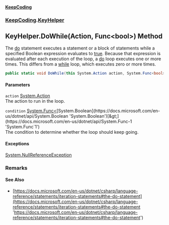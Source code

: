 #### [KeepCoding](index.md 'index')
### [KeepCoding](KeepCoding.md 'KeepCoding').[KeyHelper](KeyHelper.md 'KeepCoding.KeyHelper')
## KeyHelper.DoWhile(Action, Func&lt;bool&gt;) Method
The [do](https://docs.microsoft.com/en-us/dotnet/csharp/language-reference/keywords/do 'https://docs.microsoft.com/en-us/dotnet/csharp/language-reference/keywords/do') statement executes a statement or a block of statements while a specified Boolean expression evaluates to [true](https://docs.microsoft.com/en-us/dotnet/csharp/language-reference/builtin-types/bool 'https://docs.microsoft.com/en-us/dotnet/csharp/language-reference/builtin-types/bool'). Because that expression is evaluated after each execution of the loop, a [do](https://docs.microsoft.com/en-us/dotnet/csharp/language-reference/keywords/do 'https://docs.microsoft.com/en-us/dotnet/csharp/language-reference/keywords/do') loop executes one or more times. This differs from a [while](https://docs.microsoft.com/en-us/dotnet/csharp/language-reference/keywords/while 'https://docs.microsoft.com/en-us/dotnet/csharp/language-reference/keywords/while') loop, which executes zero or more times.  
```csharp
public static void DoWhile(this System.Action action, System.Func<bool> condition);
```
#### Parameters
<a name='KeepCoding.KeyHelper.DoWhile(System.Action.System.Func.bool.).action'></a>
`action` [System.Action](https://docs.microsoft.com/en-us/dotnet/api/System.Action 'System.Action')  
The action to run in the loop.
  
<a name='KeepCoding.KeyHelper.DoWhile(System.Action.System.Func.bool.).condition'></a>
`condition` [System.Func&lt;](https://docs.microsoft.com/en-us/dotnet/api/System.Func-1 'System.Func`1')[System.Boolean](https://docs.microsoft.com/en-us/dotnet/api/System.Boolean 'System.Boolean')[&gt;](https://docs.microsoft.com/en-us/dotnet/api/System.Func-1 'System.Func`1')  
The condition to determine whether the loop should keep going.
  
#### Exceptions
[System.NullReferenceException](https://docs.microsoft.com/en-us/dotnet/api/System.NullReferenceException 'System.NullReferenceException')  
### Remarks
#### See Also
- [https://docs.microsoft.com/en-us/dotnet/csharp/language-reference/statements/iteration-statements#the-do-statement](https://docs.microsoft.com/en-us/dotnet/csharp/language-reference/statements/iteration-statements#the-do-statement 'https://docs.microsoft.com/en-us/dotnet/csharp/language-reference/statements/iteration-statements#the-do-statement')
